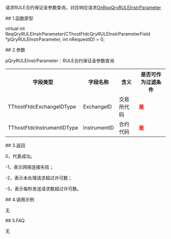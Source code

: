 <p>请求RULE合约保证金参数查询，对应响应请求<a href="../../CTHOSTFTDCTRADERAPI/ONRSPQRYRULEINSTRPARAMETER/">OnRspQryRULEInstrParameter</a></p>
<span class="anchor" id="f2435e07-08e6-4c26-b573-ead6431e3441"></span>
## 1.函数原型
<p>virtual int ReqQryRULEInstrParameter(CThostFtdcQryRULEInstrParameterField *pQryRULEInstrParameter, int nRequestID) = 0;</p>
<span class="anchor" id="5eeb6970-2637-4a93-805c-1a5f8178f49c"></span>
## 2.参数
<p>pQryRULEInstrParameter：RULE合约保证金参数查询</p>
<table><tr><th style="TEXT-ALIGN: center;">字段类型</th><th style="TEXT-ALIGN: center;">字段名称</th><th style="TEXT-ALIGN: center;">含义</th><th style="TEXT-ALIGN: center;">是否可作为过滤条件</th></tr><tr><td style="TEXT-ALIGN: left;">TThostFtdcExchangeIDType</td>
<td style="TEXT-ALIGN: left;">ExchangeID</td>
<td style="TEXT-ALIGN: left;">交易所代码</td>
<td style="TEXT-ALIGN: left;"><strong><font color="#FF0000">是</font></strong></td>
</tr>
<tr><td style="TEXT-ALIGN: left;">TThostFtdcInstrumentIDType</td>
<td style="TEXT-ALIGN: left;">InstrumentID</td>
<td style="TEXT-ALIGN: left;">合约代码</td>
<td style="TEXT-ALIGN: left;"><strong><font color="#FF0000">是</font></strong></td>
</tr>
</table>
<span class="anchor" id="5919f7fc-946b-420f-928e-75e3056bcdcf"></span>
## 3.返回
<p>0，代表成功。</p>
<p>-1，表示网络连接失败；</p>
<p>-2，表示未处理请求超过许可数；</p>
<p>-3，表示每秒发送请求数超过许可数。</p>
<span class="anchor" id="3f517eb1-8827-4afc-8015-e4e7f3a2d14a"></span>
## 4.调用示例
<p>无</p>
<span class="anchor" id="94fccf5f-e124-42ad-b657-fcfef98bf72a"></span>
## 5.FAQ
<p>无</p>
